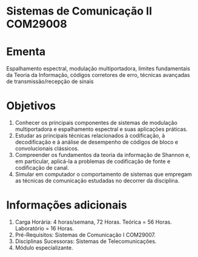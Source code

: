 # Sistemas de Comunicação II COM29008

# Ementa
Espalhamento espectral, modulação multiportadora, limites fundamentais da Teoria da Informação, códigos corretores de erro, técnicas avançadas de transmissão/recepção de sinais

# Objetivos
1. Conhecer os principais componentes de sistemas de modulação multiportadora e espalhamento espectral e suas aplicações práticas.
1. Estudar as principais técnicas relacionados à codificação, à decodificação e à análise de desempenho de códigos de bloco e convolucionais clássicos.
1. Compreender os fundamentos da teoria da informação de Shannon e, em particular, aplicá-la a problemas de codificação de fonte e codificação de canal.
1. Simular em computador o comportamento de sistemas que empregam as técnicas de comunicação estudadas no decorrer da disciplina.

# Informações adicionais
1. Carga Horária: 4 horas/semana, 72 Horas. Teórica = 56 Horas. Laboratório = 16 Horas.
1. Pré-Requisitos: Sistemas de Comunicação I COM29007.
1. Disciplinas Sucessoras: Sistemas de Telecomunicações.
1. Módulo especializante.